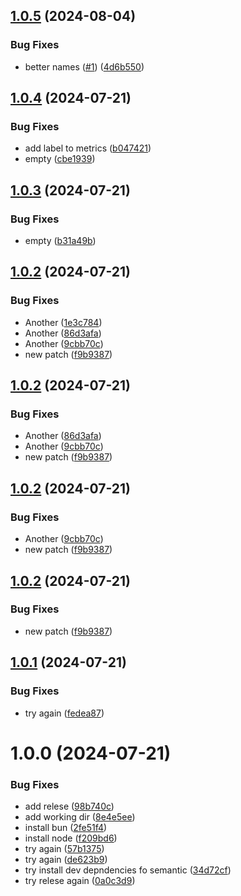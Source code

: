 ## [1.0.5](https://github.com/R2-Wireless/redis-queues-exporter/compare/v1.0.4...v1.0.5) (2024-08-04)


### Bug Fixes

* better names ([#1](https://github.com/R2-Wireless/redis-queues-exporter/issues/1)) ([4d6b550](https://github.com/R2-Wireless/redis-queues-exporter/commit/4d6b550662cfd0e1e85b5657a1d22f5f168f56f6))

## [1.0.4](https://github.com/R2-Wireless/redis-queues-exporter/compare/v1.0.3...v1.0.4) (2024-07-21)


### Bug Fixes

* add label to metrics ([b047421](https://github.com/R2-Wireless/redis-queues-exporter/commit/b04742162938fb75ef42c84b704550ab4d310410))
* empty ([cbe1939](https://github.com/R2-Wireless/redis-queues-exporter/commit/cbe1939cf3f86ebdd7e067aba6cc32df0c62bc20))

## [1.0.3](https://github.com/R2-Wireless/redis-queues-exporter/compare/v1.0.2...v1.0.3) (2024-07-21)


### Bug Fixes

* empty ([b31a49b](https://github.com/R2-Wireless/redis-queues-exporter/commit/b31a49b7654a6c3df5432dec778700fa068da11e))

## [1.0.2](https://github.com/R2-Wireless/redis-queues-exporter/compare/v1.0.1...v1.0.2) (2024-07-21)


### Bug Fixes

* Another ([1e3c784](https://github.com/R2-Wireless/redis-queues-exporter/commit/1e3c784422e843e106c8418521163cf463f0cedb))
* Another ([86d3afa](https://github.com/R2-Wireless/redis-queues-exporter/commit/86d3afa1ef21a7a2165356a4fd206b9b752e5ef1))
* Another ([9cbb70c](https://github.com/R2-Wireless/redis-queues-exporter/commit/9cbb70c247a22d08e2cc14242b512fa4236e3358))
* new patch ([f9b9387](https://github.com/R2-Wireless/redis-queues-exporter/commit/f9b9387991f188de6c4f82a952419158f2264c80))

## [1.0.2](https://github.com/R2-Wireless/redis-queues-exporter/compare/v1.0.1...v1.0.2) (2024-07-21)


### Bug Fixes

* Another ([86d3afa](https://github.com/R2-Wireless/redis-queues-exporter/commit/86d3afa1ef21a7a2165356a4fd206b9b752e5ef1))
* Another ([9cbb70c](https://github.com/R2-Wireless/redis-queues-exporter/commit/9cbb70c247a22d08e2cc14242b512fa4236e3358))
* new patch ([f9b9387](https://github.com/R2-Wireless/redis-queues-exporter/commit/f9b9387991f188de6c4f82a952419158f2264c80))

## [1.0.2](https://github.com/R2-Wireless/redis-queues-exporter/compare/v1.0.1...v1.0.2) (2024-07-21)


### Bug Fixes

* Another ([9cbb70c](https://github.com/R2-Wireless/redis-queues-exporter/commit/9cbb70c247a22d08e2cc14242b512fa4236e3358))
* new patch ([f9b9387](https://github.com/R2-Wireless/redis-queues-exporter/commit/f9b9387991f188de6c4f82a952419158f2264c80))

## [1.0.2](https://github.com/R2-Wireless/redis-queues-exporter/compare/v1.0.1...v1.0.2) (2024-07-21)


### Bug Fixes

* new patch ([f9b9387](https://github.com/R2-Wireless/redis-queues-exporter/commit/f9b9387991f188de6c4f82a952419158f2264c80))

## [1.0.1](https://github.com/R2-Wireless/redis-monitoring/compare/v1.0.0...v1.0.1) (2024-07-21)


### Bug Fixes

* try again ([fedea87](https://github.com/R2-Wireless/redis-monitoring/commit/fedea8752c8f44559cffd82372b0c0de34d254d1))

# 1.0.0 (2024-07-21)


### Bug Fixes

* add relese ([98b740c](https://github.com/R2-Wireless/redis-monitoring/commit/98b740c622da0348d018b72dda56a602794b4401))
* add working dir ([8e4e5ee](https://github.com/R2-Wireless/redis-monitoring/commit/8e4e5ee9b8585ad8a2699d8c4ef7116347f624db))
* install bun ([2fe51f4](https://github.com/R2-Wireless/redis-monitoring/commit/2fe51f45bdd32c1459dc96e8fb02daa90654a923))
* install node ([f209bd6](https://github.com/R2-Wireless/redis-monitoring/commit/f209bd6cd1a017e9f4ff2e979596eaaa53adbb82))
* try again ([57b1375](https://github.com/R2-Wireless/redis-monitoring/commit/57b1375b57d602d9accb1e0a0845e72926dcf5d4))
* try again ([de623b9](https://github.com/R2-Wireless/redis-monitoring/commit/de623b92220061c6000873a37400da0e04074ce4))
* try install dev depndencies fo semantic ([34d72cf](https://github.com/R2-Wireless/redis-monitoring/commit/34d72cf6dafe7df30129df8b2bf11f3e4cc8b00a))
* try relese again ([0a0c3d9](https://github.com/R2-Wireless/redis-monitoring/commit/0a0c3d9902f639123ec893e07387e34b53988484))
